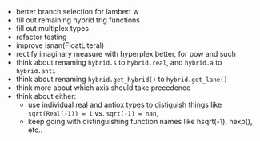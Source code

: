 - better branch selection for lambert w
- fill out remaining hybrid trig functions
- fill out multiplex types
- refactor testing
- improve isnan(FloatLiteral)
- rectify imaginary measure with hyperplex better, for pow and such
- think about renaming `hybrid.s` to `hybrid.real`, and `hybrid.a` to `hybrid.anti`
- think about renaming `hybrid.get_hybrid()` to `hybrid.get_lane()`
- think more about which axis should take precedence
- think about either:
    - use individual real and antiox types to distiguish things like `sqrt(Real(-1)) = i` vs. `sqrt(-1) = nan`,
    - keep going with distinguishing function names like hsqrt(-1), hexp(), etc..